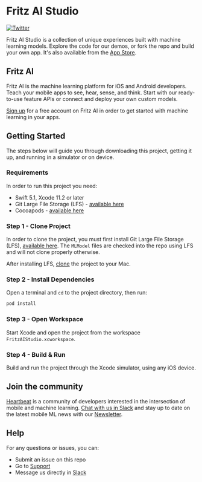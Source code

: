 # Fritz AI Studio

[![Twitter](https://img.shields.io/badge/twitter-@fritzlabs-blue.svg?style=flat)](http://twitter.com/fritzlabs)

Fritz AI Studio is a collection of unique experiences built with machine learning models. Explore the code for our demos, or fork the repo and build your own app. It's also available from the [App Store](https://apps.apple.com/us/app/fritz-ai-studio/id1325206416).

## Fritz AI

Fritz AI is the machine learning platform for iOS and Android developers. Teach your mobile apps to see, hear, sense, and think. Start with our ready-to-use feature APIs or connect and deploy your own custom models.

[Sign up](https://app.fritz.ai/register?utm_source=github&utm_campaign=fritz-examples) for a free account on Fritz AI in order to get started with machine learning in your apps.

## Getting Started

The steps below will guide you through downloading this project, getting it up, and running in a simulator or on device.

### Requirements

In order to run this project you need:

- Swift 5.1, Xcode 11.2 or later
- Git Large File Storage (LFS) - [available here](https://git-lfs.github.com)
- Cocoapods - [available here](https://cocoapods.org)

### Step 1 - Clone Project

In order to clone the project, you must first install Git Large File Storage (LFS), [available here](https://git-lfs.github.com). The `MLModel` files are checked into the repo using LFS and will not clone properly otherwise.

After installing LFS, [clone](https://github.com/fritzlabs/fritz-examples/tree/master/iOS/FritzAIStudio) the project to your Mac.

### Step 2 - Install Dependencies

Open a terminal and `cd` to the project directory, then run:

```bash
pod install
```

### Step 3 - Open Workspace

Start Xcode and open the project from the workspace `FritzAIStudio.xcworkspace`.

### Step 4 - Build & Run

Build and run the project through the Xcode simulator, using any iOS device.

## Join the community

[Heartbeat](https://heartbeat.fritz.ai/?utm_source=github&utm_campaign=fritz-examples) is a community of developers interested in the intersection of mobile and machine learning. [Chat with us in Slack](https://www.fritz.ai/slack?utm_source=github&utm_campaign=fritz-examples) and stay up to date on the latest mobile ML news with our [Newsletter](https://www.fritz.ai/newsletter?utm_source=github&utm_campaign=fritz-examples).

## Help

For any questions or issues, you can:

- Submit an issue on this repo
- Go to [Support](https://support.fritz.ai/?utm_source=github&utm_campaign=fritz-examples)
- Message us directly in [Slack](https://www.fritz.ai/slack?utm_source=github&utm_campaign=fritz-examples)
